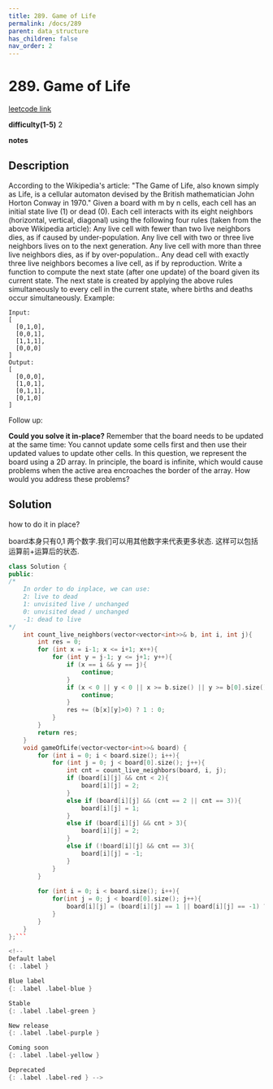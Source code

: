 ```yaml
---
title: 289. Game of Life
permalink: /docs/289
parent: data_structure
has_children: false
nav_order: 2
---
```

# 289. Game of Life
[leetcode link](https://leetcode.com/problems/game-of-life/)

**difficulty(1-5)** 
2

**notes**   


## Description
According to the Wikipedia's article: "The Game of Life, also known simply as Life, is a cellular automaton devised by the British mathematician John Horton Conway in 1970."
Given a board with m by n cells, each cell has an initial state live (1) or dead (0). Each cell interacts with its eight neighbors (horizontal, vertical, diagonal) using the following four rules (taken from the above Wikipedia article):
Any live cell with fewer than two live neighbors dies, as if caused by under-population.
Any live cell with two or three live neighbors lives on to the next generation.
Any live cell with more than three live neighbors dies, as if by over-population..
Any dead cell with exactly three live neighbors becomes a live cell, as if by reproduction.
Write a function to compute the next state (after one update) of the board given its current state. The next state is created by applying the above rules simultaneously to every cell in the current state, where births and deaths occur simultaneously.
Example:
```
Input: 
[
  [0,1,0],
  [0,0,1],
  [1,1,1],
  [0,0,0]
]
Output: 
[
  [0,0,0],
  [1,0,1],
  [0,1,1],
  [0,1,0]
]
```

Follow up:

**Could you solve it in-place?** Remember that the board needs to be updated at the same time: You cannot update some cells first and then use their updated values to update other cells.
In this question, we represent the board using a 2D array. In principle, the board is infinite, which would cause problems when the active area encroaches the border of the array. How would you address these problems?

## Solution
how to do it in place?

board本身只有0,1 两个数字.我们可以用其他数字来代表更多状态. 这样可以包括运算前+运算后的状态.

```c++
class Solution {
public:
/*
    In order to do inplace, we can use:
    2: live to dead
    1: unvisited live / unchanged
    0: unvisited dead / unchanged
    -1: dead to live
*/
    int count_live_neighbors(vector<vector<int>>& b, int i, int j){
        int res = 0;
        for (int x = i-1; x <= i+1; x++){
            for (int y = j-1; y <= j+1; y++){
                if (x == i && y == j){
                    continue;
                }
                if (x < 0 || y < 0 || x >= b.size() || y >= b[0].size()){
                    continue;
                }
                res += (b[x][y]>0) ? 1 : 0;
            }
        }
        return res;
    }
    void gameOfLife(vector<vector<int>>& board) {
        for (int i = 0; i < board.size(); i++){
            for (int j = 0; j < board[0].size(); j++){
                int cnt = count_live_neighbors(board, i, j);
                if (board[i][j] && cnt < 2){
                    board[i][j] = 2;
                }
                else if (board[i][j] && (cnt == 2 || cnt == 3)){
                    board[i][j] = 1;
                }
                else if (board[i][j] && cnt > 3){
                    board[i][j] = 2;
                }
                else if (!board[i][j] && cnt == 3){
                    board[i][j] = -1;
                }
            }
        }
        
        for (int i = 0; i < board.size(); i++){
            for(int j = 0; j < board[0].size(); j++){
                board[i][j] = (board[i][j] == 1 || board[i][j] == -1) ? 1 : 0;
            }
        }
    }
};```

<!-- 
Default label
{: .label }

Blue label
{: .label .label-blue }

Stable
{: .label .label-green }

New release
{: .label .label-purple }

Coming soon
{: .label .label-yellow }

Deprecated
{: .label .label-red } -->
